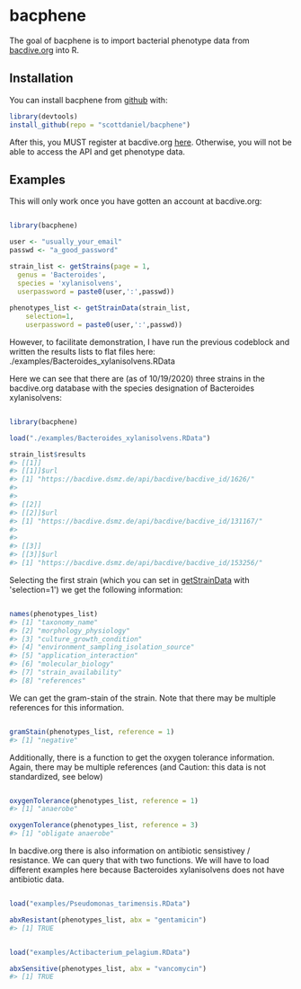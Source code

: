
<!-- README.md is generated from README.Rmd. Please edit that file -->
bacphene
========

<!-- badges: start -->
<!-- badges: end -->
The goal of bacphene is to import bacterial phenotype data from [bacdive.org](https://bacdive.dsmz.de/) into R.

Installation
------------

You can install bacphene from [github](https://github.com/scottdaniel/bacphene) with:

``` r
library(devtools)
install_github(repo = "scottdaniel/bacphene")
```

After this, you MUST register at bacdive.org [here](https://bacdive.dsmz.de/api/bacdive/registration/register/). Otherwise, you will not be able to access the API and get phenotype data.

Examples
--------

This will only work once you have gotten an account at bacdive.org:

``` r

library(bacphene)

user <- "usually_your_email"
passwd <- "a_good_password"

strain_list <- getStrains(page = 1, 
  genus = 'Bacteroides', 
  species = 'xylanisolvens', 
  userpassword = paste0(user,':',passwd))
  
phenotypes_list <- getStrainData(strain_list,
    selection=1,
    userpassword = paste0(user,':',passwd))
```

However, to facilitate demonstration, I have run the previous codeblock and written the results lists to flat files here: ./examples/Bacteroides\_xylanisolvens.RData

Here we can see that there are (as of 10/19/2020) three strains in the bacdive.org database with the species designation of Bacteroides xylanisolvens:

``` r

library(bacphene)

load("./examples/Bacteroides_xylanisolvens.RData")

strain_list$results
#> [[1]]
#> [[1]]$url
#> [1] "https://bacdive.dsmz.de/api/bacdive/bacdive_id/1626/"
#> 
#> 
#> [[2]]
#> [[2]]$url
#> [1] "https://bacdive.dsmz.de/api/bacdive/bacdive_id/131167/"
#> 
#> 
#> [[3]]
#> [[3]]$url
#> [1] "https://bacdive.dsmz.de/api/bacdive/bacdive_id/153256/"
```

Selecting the first strain (which you can set in [getStrainData](https://github.com/scottdaniel/bacphene/blob/master/R/bacPhene.R) with 'selection=1') we get the following information:

``` r

names(phenotypes_list)
#> [1] "taxonomy_name"                        
#> [2] "morphology_physiology"                
#> [3] "culture_growth_condition"             
#> [4] "environment_sampling_isolation_source"
#> [5] "application_interaction"              
#> [6] "molecular_biology"                    
#> [7] "strain_availability"                  
#> [8] "references"
```

We can get the gram-stain of the strain. Note that there may be multiple references for this information.

``` r

gramStain(phenotypes_list, reference = 1)
#> [1] "negative"
```

Additionally, there is a function to get the oxygen tolerance information. Again, there may be multiple references (and Caution: this data is not standardized, see below)

``` r

oxygenTolerance(phenotypes_list, reference = 1)
#> [1] "anaerobe"

oxygenTolerance(phenotypes_list, reference = 3)
#> [1] "obligate anaerobe"
```

In bacdive.org there is also information on antibiotic sensistivey / resistance. We can query that with two functions. We will have to load different examples here because Bacteroides xylanisolvens does not have antibiotic data.

``` r

load("examples/Pseudomonas_tarimensis.RData")

abxResistant(phenotypes_list, abx = "gentamicin")
#> [1] TRUE
```

``` r

load("examples/Actibacterium_pelagium.RData")

abxSensitive(phenotypes_list, abx = "vancomycin")
#> [1] TRUE
```
